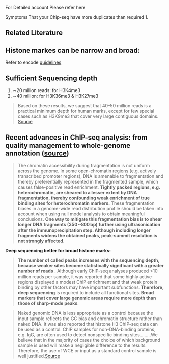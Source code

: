 For Detailed account Please refer here

Symptoms That your Chip-seq have more duplicates than required
1. 

## Related Literature
 
## Histone markes can be narrow and broad:<br/>
Refer to encode [guidelines](https://www.encodeproject.org/chip-seq/histone/)

## Sufficient Sequencing depth<br/>
1. ∼20 million reads: for H3K4me3 <br/> 
2. ∼40 million: for H3K36me3 & H3K27me3 <br/>
> Based on these results, we suggest that 40–50 million reads is a practical minimum depth for human marks, except for few special cases such as H3K9me3 that cover very large contiguous domains. [Source](https://www.ncbi.nlm.nih.gov/pmc/articles/PMC4027199/)

## Recent advances in ChIP-seq analysis: from quality management to whole-genome annotation ([source](https://academic.oup.com/bib/article/18/2/279/2453282))

>The chromatin accessibility during fragmentation is not uniform across the genome. In some open-chromatin regions (e.g. actively transcribed promoter regions), DNA is amenable to fragmentation and thereby preferentially represented in the fragmented sample, which causes false-positive read enrichment. **Tightly packed regions, e.g. heterochromatin, are sheared to a lesser extent by DNA fragmentation, thereby confounding weak enrichment of true binding sites for heterochromatin markers.** These fragmentation biases in a genome-wide read distribution profile should be taken into account when using null model analysis to obtain meaningful conclusions. **One way to mitigate this fragmentation bias is to shear longer DNA fragments (350∼800 bp) further using ultrasonication after the immunoprecipitation step. Although including longer fragments widens the obtained peaks, peak-summit resolution is not strongly affected.** <br/>

**Deep sequencing better for broad histone marks:**

> **The number of called peaks increases with the sequencing depth, because weaker sites become statistically significant with a greater number of reads** . Although early ChIP-seq analyses produced <10 million reads per sample, it was reported that some highly active regions displayed a modest ChIP enrichment and that weak protein binding by other factors may have important subfunctions. **Therefore, deep sequencing** is required to include all functional sites. **Broad markers that cover large genomic areas require more depth than those of sharp-mode peaks**.

>Naked genomic DNA is less appropriate as a control because the input sample reflects the GC bias and chromatin structure rather than naked DNA. It was also reported that histone H3 ChIP-seq data can be used as a control. ChIP samples for non-DNA-binding proteins, e.g. IgG, are often used to detect nonspecific binding sites.........We believe that in the majority of cases the choice of which background sample is used will make a negligible difference to the results. Therefore, the use of WCE or input as a standard control sample is well justified.[Source](https://www.frontiersin.org/articles/10.3389/fgene.2014.00329/full)
